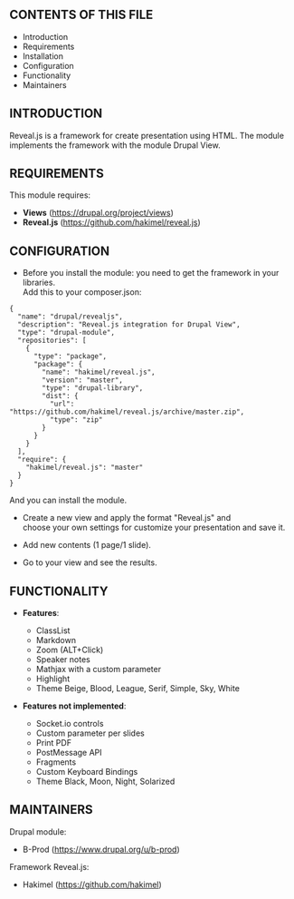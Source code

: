 CONTENTS OF THIS FILE
---------------------

* Introduction
* Requirements
* Installation
* Configuration
* Functionality
* Maintainers

INTRODUCTION
------------

Reveal.js is a framework for create presentation using HTML. 
The module implements the framework with the module Drupal View.

REQUIREMENTS
------------

This module requires:

  * **Views** (https://drupal.org/project/views)
  * **Reveal.js** (https://github.com/hakimel/reveal.js)

CONFIGURATION
-------------
 
 - Before you install the module: you need to get the framework in your libraries.  
 Add this to your composer.json:
 ```
 {
   "name": "drupal/revealjs",
   "description": "Reveal.js integration for Drupal View",
   "type": "drupal-module",
   "repositories": [
     {
       "type": "package",
       "package": {
         "name": "hakimel/reveal.js",
         "version": "master",
         "type": "drupal-library",
         "dist": {
           "url": "https://github.com/hakimel/reveal.js/archive/master.zip",
           "type": "zip"
         }
       }
     }
   ],
   "require": {
     "hakimel/reveal.js": "master"
   }
 }
 ``` 
 And you can install the module.
 
 - Create a new view and apply the format "Reveal.js" and   
 choose your own settings for customize your presentation and save it.  
 
 - Add new contents (1 page/1 slide).
 
 - Go to your view and see the results.
 
FUNCTIONALITY
-------------

* **Features**:
  * ClassList
  * Markdown
  * Zoom (ALT+Click)
  * Speaker notes
  * Mathjax with a custom parameter
  * Highlight
  * Theme Beige, Blood, League, Serif, Simple, Sky, White
  
* **Features not implemented**:
  * Socket.io controls
  * Custom parameter per slides
  * Print PDF
  * PostMessage API
  * Fragments
  * Custom Keyboard Bindings
  * Theme Black, Moon, Night, Solarized
  
MAINTAINERS
-----------

Drupal module:
  * B-Prod (https://www.drupal.org/u/b-prod)
  
Framework Reveal.js:
  * Hakimel (https://github.com/hakimel)





